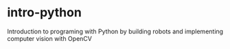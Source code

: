 # intro-python
Introduction to programing with Python by building robots and implementing computer vision with OpenCV 
